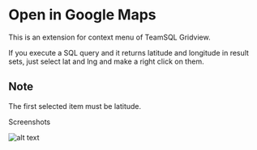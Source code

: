 # Open in Google Maps

This is an extension for context menu of TeamSQL Gridview.

If you execute a SQL query and it returns latitude and longitude in result sets, just select lat and lng and make a right click on them.

## Note

The first selected item must be latitude.

Screenshots

![alt text](https://s3.amazonaws.com/io.teamsql.files/images/releasenotes/1.3.115/redis-snippet-1.png)
